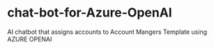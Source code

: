 # chat-bot-for-Azure-OpenAI
AI chatbot that assigns accounts to Account Mangers Template using AZURE OPENAI 
